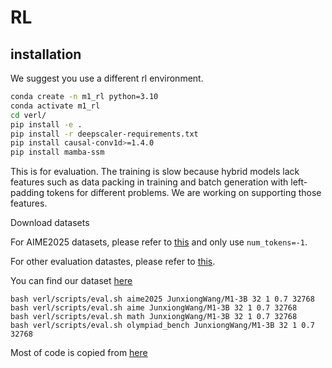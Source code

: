 # RL

## installation

We suggest you use a different rl environment.

```bash
conda create -n m1_rl python=3.10
conda activate m1_rl
cd verl/
pip install -e .
pip install -r deepscaler-requirements.txt
pip install causal-conv1d>=1.4.0
pip install mamba-ssm
```

This is for evaluation. The training is slow because hybrid models lack features such as data packing in training and batch generation with left-padding tokens for different problems. We are working on supporting those features.

Download datasets

For AIME2025 datasets, please refer to [this](https://github.com/cmu-l3/l1/blob/294b0b19bdd8aa1938ea4c5d7b1a408afbcf9408/scripts/data/generate_aime.py) and only use `num_tokens=-1`.

For other evaluation datastes, please refer to [this](https://github.com/agentica-project/rllm/blob/7d4f1e23729cd6d16eee8457dfbf2f8bc5acdf03/scripts/data/deepscaler_dataset.py).

You can find our dataset [here](https://drive.google.com/drive/folders/1OgkktGEnMb_KIU_BH_7a4A3zYW42GmIW?usp=sharing)

```
bash verl/scripts/eval.sh aime2025 JunxiongWang/M1-3B 32 1 0.7 32768
bash verl/scripts/eval.sh aime JunxiongWang/M1-3B 32 1 0.7 32768
bash verl/scripts/eval.sh math JunxiongWang/M1-3B 32 1 0.7 32768
bash verl/scripts/eval.sh olympiad_bench JunxiongWang/M1-3B 32 1 0.7 32768
```

Most of code is copied from [here](https://github.com/volcengine/verl)

